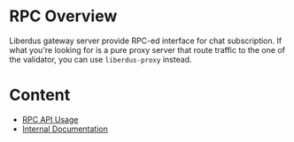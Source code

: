 
# RPC Overview
Liberdus gateway server provide RPC-ed interface for chat subscription. If what you're looking for is a pure proxy server that route traffic to the one of the validator, you can use `liberdus-proxy` instead. 

# Content
- [RPC API Usage](./api.md)
- [Internal Documentation](https://liberdus.github.io/liberdus-proxy)

